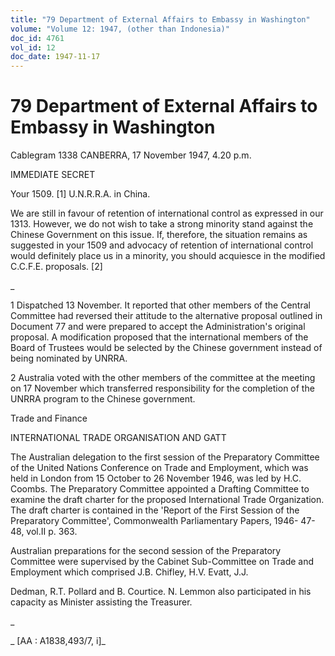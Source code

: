 ```yaml
---
title: "79 Department of External Affairs to Embassy in Washington"
volume: "Volume 12: 1947, (other than Indonesia)"
doc_id: 4761
vol_id: 12
doc_date: 1947-11-17
---
```


# 79 Department of External Affairs to Embassy in Washington

Cablegram 1338 CANBERRA, 17 November 1947, 4.20 p.m.

IMMEDIATE SECRET

Your 1509. [1] U.N.R.R.A. in China.

We are still in favour of retention of international control as expressed in our 1313. However, we do not wish to take a strong minority stand against the Chinese Government on this issue. If, therefore, the situation remains as suggested in your 1509 and advocacy of retention of international control would definitely place us in a minority, you should acquiesce in the modified C.C.F.E. proposals. [2]

_

1 Dispatched 13 November. It reported that other members of the Central Committee had reversed their attitude to the alternative proposal outlined in Document 77 and were prepared to accept the Administration's original proposal. A modification proposed that the international members of the Board of Trustees would be selected by the Chinese government instead of being nominated by UNRRA.

2 Australia voted with the other members of the committee at the meeting on 17 November which transferred responsibility for the completion of the UNRRA program to the Chinese government.

Trade and Finance

INTERNATIONAL TRADE ORGANISATION AND GATT

The Australian delegation to the first session of the Preparatory Committee of the United Nations Conference on Trade and Employment, which was held in London from 15 October to 26 November 1946, was led by H.C. Coombs. The Preparatory Committee appointed a Drafting Committee to examine the draft charter for the proposed International Trade Organization. The draft charter is contained in the 'Report of the First Session of the Preparatory Committee', Commonwealth Parliamentary Papers, 1946- 47-48, vol.II p. 363.

Australian preparations for the second session of the Preparatory Committee were supervised by the Cabinet Sub-Committee on Trade and Employment which comprised J.B. Chifley, H.V. Evatt, J.J.

Dedman, R.T. Pollard and B. Courtice. N. Lemmon also participated in his capacity as Minister assisting the Treasurer.

_

_ [AA : A1838,493/7, i]_
